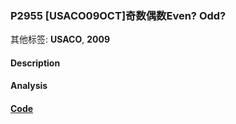 ### P2955 [USACO09OCT]奇数偶数Even? Odd?

其他标签: **USACO**, **2009**


#### Description





#### Analysis

#### [Code](../cpp/p2955.cpp) 


